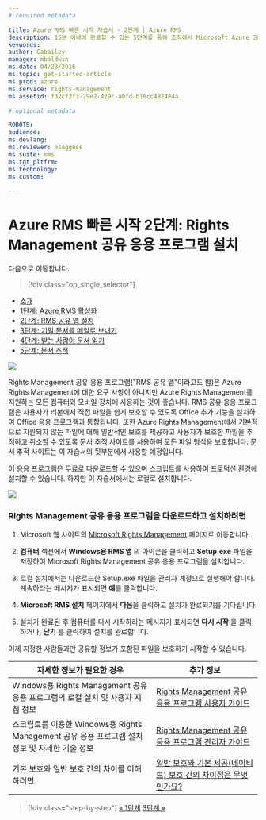 ```yaml
---
# required metadata

title: Azure RMS 빠른 시작 자습서 - 2단계 | Azure RMS
description: 15분 이내에 완료할 수 있는 5단계를 통해 조직에서 Microsoft Azure 권한 관리 사용을 빠르게 시작하는 방법을 확인할 수 있는 자습서의 두 번째 단계입니다.
keywords:
author: Cabailey
manager: mbaldwin
ms.date: 04/28/2016
ms.topic: get-started-article
ms.prod: azure
ms.service: rights-management
ms.assetid: f32cf2f3-29e2-429c-a0fd-b16cc482484a

# optional metadata

ROBOTS: 
audience:
ms.devlang:
ms.reviewer: esaggese
ms.suite: ems
ms.tgt_pltfrm:
ms.technology:
ms.custom:

---
```




# Azure RMS 빠른 시작 2단계: Rights Management 공유 응용 프로그램 설치

다음으로 이동합니다. 
> [!div class="op_single_selector"]
- [소개](quick-start-tutorial.md)
- [1단계: Azure RMS 활성화](tutorial-step1.md)
- [2단계: RMS 공유 앱 설치](tutorial-step2.md)
- [3단계: 기밀 문서를 메일로 보내기](tutorial-step3.md)
- [4단계: 받는 사람이 문서 읽기](tutorial-step4.md)
- [5단계: 문서 추적](tutorial-step5.md)


![](../media/AzRMS_QuickStartSteps2.PNG)

Rights Management 공유 응용 프로그램("RMS 공유 앱"이라고도 함)은 Azure Rights Management에 대한 요구 사항이 아니지만 Azure Rights Management를 지원하는 모든 컴퓨터와 모바일 장치에 사용하는 것이 좋습니다. RMS 공유 응용 프로그램은 사용자가 리본에서 직접 파일을 쉽게 보호할 수 있도록 Office 추가 기능을 설치하여 Office 응용 프로그램과 통합됩니다. 또한 Azure Rights Management에서 기본적으로 지원되지 않는 파일에 대해 일반적인 보호를 제공하고 사용자가 보호한 파일을 추적하고 취소할 수 있도록 문서 추적 사이트를 사용하여 모든 파일 형식을 보호합니다. 문서 추적 사이트는 이 자습서의 뒷부분에서 사용할 예정입니다.

이 응용 프로그램은 무료로 다운로드할 수 있으며 스크립트를 사용하여 프로덕션 환경에 설치할 수 있습니다. 하지만 이 자습서에서는 로컬로 설치합니다.

![](../media/AzRMS_Tutorial_2_Screenshots.png)

### Rights Management 공유 응용 프로그램을 다운로드하고 설치하려면

1.  Microsoft 웹 사이트의 [Microsoft Rights Management](http://go.microsoft.com/fwlink/?LinkId=303970) 페이지로 이동합니다.

2.  **컴퓨터** 섹션에서 **Windows용 RMS 앱** 의 아이콘을 클릭하고 **Setup.exe** 파일을 저장하여 Microsoft Rights Management 공유 응용 프로그램을 설치합니다.

3.  로컬 설치에서는 다운로드한 Setup.exe 파일을 관리자 계정으로 실행해야 합니다. 계속하라는 메시지가 표시되면 **예**를 클릭합니다.

4.  **Microsoft RMS 설치** 페이지에서 **다음**을 클릭하고 설치가 완료되기를 기다립니다.

5.  설치가 완료된 후 컴퓨터를 다시 시작하라는 메시지가 표시되면 **다시 시작** 을 클릭하거나,  **닫기** 를 클릭하여 설치를 완료합니다.

이제 지정한 사람들과만 공유할 정보가 포함된 파일을 보호하기 시작할 수 있습니다.

|자세한 정보가 필요한 경우|추가 정보|
|--------------------------------|--------------------------|
|Windows용 Rights Management 공유 응용 프로그램의 로컬 설치 및 사용자 지침 정보|[Rights Management 공유 응용 프로그램 사용자 가이드](../rms-client/sharing-app-user-guide.md)|
|스크립트를 이용한 Windows용 Rights Management 공유 응용 프로그램 설치 정보 및 자세한 기술 정보|[Rights Management 공유 응용 프로그램 관리자 가이드](../rms-client/sharing-app-admin-guide.md)|
|기본 보호와 일반 보호 간의 차이를 이해하려면|[일반 보호와 기본 제공(네이티브) 보호 간의 차이점은 무엇인가요?](../rms-client/sharing-app-dialog-box.md#what-s-the-difference-between-generic-protection-and-built-in-native-protection-)|


>[!div class="step-by-step"]
[« 1단계](quick-start-tutorial.md)
[3단계 »](tutorial-step3.md)

<!--HONumber=Apr16_HO3-->


